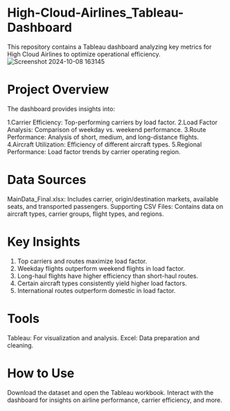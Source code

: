 # High-Cloud-Airlines_Tableau-Dashboard
This repository contains a Tableau dashboard analyzing key metrics for High Cloud Airlines to optimize operational efficiency.
![Screenshot 2024-10-08 163145](https://github.com/user-attachments/assets/ac47ed7e-b275-47c0-a095-dbdf9feeb88d)


# Project Overview
The dashboard provides insights into:

1.Carrier Efficiency: Top-performing carriers by load factor.
2.Load Factor Analysis: Comparison of weekday vs. weekend performance.
3.Route Performance: Analysis of short, medium, and long-distance flights.
4.Aircraft Utilization: Efficiency of different aircraft types.
5.Regional Performance: Load factor trends by carrier operating region.

# Data Sources
MainData_Final.xlsx: Includes carrier, origin/destination markets, available seats, and transported passengers.
Supporting CSV Files: Contains data on aircraft types, carrier groups, flight types, and regions.

# Key Insights
1. Top carriers and routes maximize load factor.
2. Weekday flights outperform weekend flights in load factor.
3. Long-haul flights have higher efficiency than short-haul routes.
4. Certain aircraft types consistently yield higher load factors.
5. International routes outperform domestic in load factor.

# Tools
Tableau: For visualization and analysis.
Excel: Data preparation and cleaning.

# How to Use
Download the dataset and open the Tableau workbook.
Interact with the dashboard for insights on airline performance, carrier efficiency, and more.

